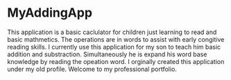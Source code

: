 # MyAddingApp
This application is  a basic caclulator for children just learning to read and basic mathmetics. The operations are in words to assist with early congitive 
reading skills. I currently use this application for my son to teach him basic addition and substraction. Simultaneously he is
expand his word base knowledge by reading the opeation word. I orginally created this application under my old profile. Welcome to my professional portfolio.

